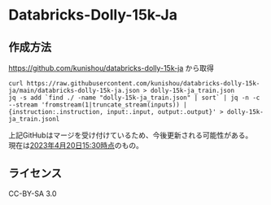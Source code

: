 # Databricks-Dolly-15k-Ja
## 作成方法
https://github.com/kunishou/databricks-dolly-15k-ja から取得

```
curl https://raw.githubusercontent.com/kunishou/databricks-dolly-15k-ja/main/databricks-dolly-15k-ja.json > dolly-15k-ja_train.json
jq -s add `find ./ -name "dolly-15k-ja_train.json" | sort` | jq -n -c --stream 'fromstream(1|truncate_stream(inputs)) | {instruction:.instruction, input:.input, output:.output}' > dolly-15k-ja_train.jsonl
``````

<!-- ```
curl https://raw.githubusercontent.com/kunishou/databricks-dolly-15k-ja/main/databricks-dolly-15k-ja.json | bash ../../utils/jq-slice-json.sh
``` -->

上記GitHubはマージを受け付けているため、今後更新される可能性がある。  
現在は[2023年4月20日15:30時点](https://github.com/kunishou/databricks-dolly-15k-ja/commit/a43a00cb7671d4d70885999bd779ee9f652f197c)のもの。

## ライセンス
CC-BY-SA 3.0
